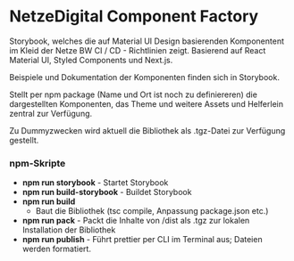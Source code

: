 # NetzeDigital Component Factory

Storybook, welches die auf Material UI Design basierenden Komponentent im Kleid der Netze BW CI / CD - Richtlinien zeigt.
Basierend auf React Material UI, Styled Components und Next.js.

Beispiele und Dokumentation der Komponenten finden sich in Storybook.

Stellt per npm package (Name und Ort ist noch zu definiereren) die dargestellten Komponenten, das Theme und weitere Assets und Helferlein zentral zur Verfügung.

Zu Dummyzwecken wird aktuell die Bibliothek als .tgz-Datei zur Verfügung gestellt.

### npm-Skripte

-   **npm run storybook** - Startet Storybook
-   **npm run build-storybook** - Buildet Storybook
-   **npm run build**
    -   Baut die Bibliothek (tsc compile, Anpassung package.json etc.)
-   **npm run pack** - Packt die Inhalte von /dist als .tgz zur lokalen Installation der Bibliothek
-   **npm run publish** - Führt prettier per CLI im Terminal aus; Dateien werden formatiert.
